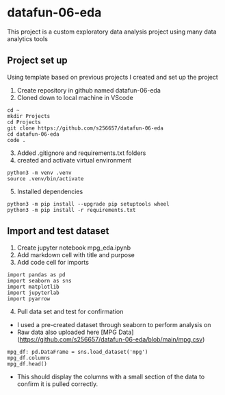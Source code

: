 # datafun-06-eda
This project is a custom exploratory data analysis project using many data analytics tools

## Project set up
Using template based on previous projects I created and set up the project 
1. Create repository in github named datafun-06-eda
2. Cloned down to local machine in VScode
``` 
cd ~
mkdir Projects
cd Projects
git clone https://github.com/s256657/datafun-06-eda
cd datafun-06-eda
code .
```
3. Added .gitignore and requirements.txt folders
4. created and activate virtual environment
```
python3 -m venv .venv
source .venv/bin/activate
```
5. Installed dependencies
```
python3 -m pip install --upgrade pip setuptools wheel
python3 -m pip install -r requirements.txt
```

## Import and test dataset
1. Create jupyter notebook mpg_eda.ipynb
2. Add markdown cell with title and purpose
3. Add code cell for imports
```
import pandas as pd
import seaborn as sns
import matplotlib
import jupyterlab
import pyarrow
```
4. Pull data set and test for confirmation
- I used a pre-created dataset through seaborn to perform analysis on
- Raw data also uploaded here [MPG Data] (https://github.com/s256657/datafun-06-eda/blob/main/mpg.csv)
```
mpg_df: pd.DataFrame = sns.load_dataset('mpg')
mpg_df.columns
mpg_df.head()
```
- This should display the columns with a small section of the data to confirm it is pulled correctly.